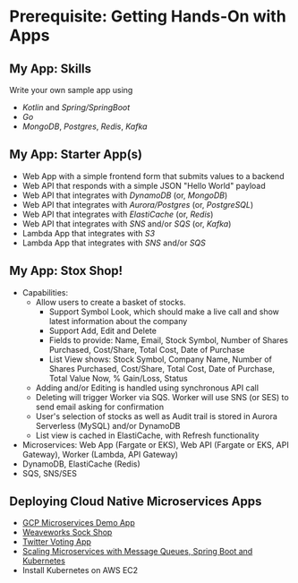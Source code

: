 # Prerequisite: Getting Hands-On with Apps

## My App: Skills
Write your own sample app using
- *Kotlin* and *Spring/SpringBoot*
- *Go*
- *MongoDB*, *Postgres*, *Redis*, *Kafka*

## My App: Starter App(s)
- Web App with a simple frontend form that submits values to a backend
- Web API that responds with a simple JSON "Hello World" payload
- Web API that integrates with *DynamoDB* (or, *MongoDB*)
- Web API that integrates with *Aurora/Postgres* (or, *PostgreSQL*)
- Web API that integrates with *ElastiCache* (or, *Redis*)
- Web API that integrates with *SNS* and/or *SQS* (or, *Kafka*)
- Lambda App that integrates with *S3*
- Lambda App that integrates with *SNS* and/or *SQS*

## My App: Stox Shop! 
- Capabilities:
  + Allow users to create a basket of stocks. 
    - Support Symbol Look, which should make a live call and show latest information about the company
    - Support Add, Edit and Delete
    - Fields to provide: Name, Email, Stock Symbol, Number of Shares Purchased, Cost/Share, Total Cost, Date of Purchase
    - List View shows: Stock Symbol, Company Name, Number of Shares Purchased, Cost/Share, Total Cost, Date of Purchase, Total Value Now, % Gain/Loss, Status
  + Adding and/or Editing is handled using synchronous API call
  + Deleting will trigger Worker via SQS. Worker will use SNS (or SES) to send email asking for confirmation
  + User's selection of stocks as well as Audit trail is stored in Aurora Serverless (MySQL) and/or DynamoDB
  + List view is cached in ElastiCache, with Refresh functionality
- Microservices: Web App (Fargate or EKS), Web API (Fargate or EKS, API Gateway), Worker (Lambda, API Gateway)
- DynamoDB, ElastiCache (Redis)
- SQS, SNS/SES

## Deploying Cloud Native Microservices Apps
- [GCP Microservices Demo App](https://github.com/GoogleCloudPlatform/microservices-demo)
- [Weaveworks Sock Shop](https://microservices-demo.github.io/)
- [Twitter Voting App](https://github.com/dockersamples/example-voting-app)
- [Scaling Microservices with Message Queues, Spring Boot and Kubernetes](https://medium.com/hackernoon/scaling-microservices-with-message-queues-spring-boot-and-kubernetes-9ba4b0e48bdf)
- Install Kubernetes on AWS EC2
